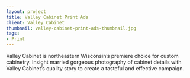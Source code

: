 ```yaml
---
layout: project
title: Valley Cabinet Print Ads
client: Valley Cabinet
thumbnail: valley-cabinet-print-ads-thumbnail.jpg
tags:
- Print
---
```


Valley Cabinet is northeastern Wisconsin’s premiere choice for custom cabinetry. Insight married gorgeous photography of cabinet details with Valley Cabinet’s quality story to create a tasteful and effective campaign. 